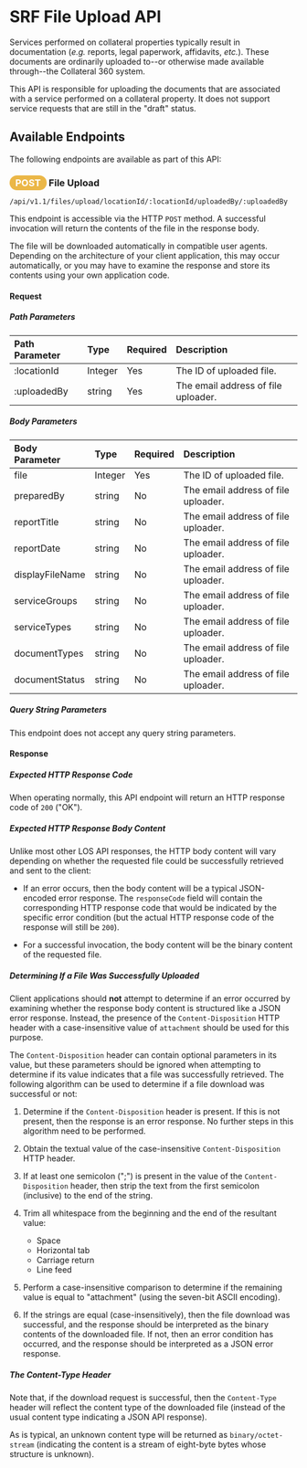 # SRF File Upload API

Services performed on collateral properties typically result
in documentation (_e.g._ reports, legal paperwork, affidavits,
_etc._). These documents are ordinarily uploaded to--or
otherwise made available through--the Collateral 360 system.

This API is responsible for uploading the documents that
are associated with a service performed on a collateral
property. It does not support service
requests that are still in the "draft" status.

## Available Endpoints

The following endpoints are available as part of this API:

### <span style="background-color: #ebb747; font-weight: bold; color: #ffffff; padding: 3px 10px; border-radius: 14px;">POST</span> **File Upload**

```text
/api/v1.1/files/upload/locationId/:locationId/uploadedBy/:uploadedBy
```

This endpoint is accessible via the HTTP `POST` method. A
successful invocation will return the contents of the file
in the response body.

The file will be downloaded automatically in compatible
user agents. Depending on the architecture of your client
application, this may occur automatically, or you may have
to examine the response and store its contents using your
own application code.

#### Request

##### Path Parameters

| Path Parameter | Type | Required | Description |
| :--- | :--- | :--- | :--- |
| :locationId | Integer | Yes | The ID of uploaded file. |
| :uploadedBy | string | Yes | The email address of file uploader. |

##### Body Parameters

| Body Parameter | Type | Required | Description |
| :--- | :--- | :--- | :--- |
| file | Integer | Yes | The ID of uploaded file. |
| preparedBy | string | No | The email address of file uploader. |
| reportTitle | string | No | The email address of file uploader. |
| reportDate | string | No | The email address of file uploader. |
| displayFileName | string | No | The email address of file uploader. |
| serviceGroups | string | No | The email address of file uploader. |
| serviceTypes | string | No | The email address of file uploader. |
| documentTypes | string | No | The email address of file uploader. |
| documentStatus | string | No | The email address of file uploader. |

##### Query String Parameters

This endpoint does not accept any query string parameters.

#### Response

##### Expected HTTP Response Code

When operating normally, this API endpoint will return
an HTTP response code of `200` ("OK").

##### Expected HTTP Response Body Content

Unlike most other LOS API responses, the HTTP body content
will vary depending on whether the requested file could be
successfully retrieved and sent to the client:

  * If an error occurs, then the body content will be a
    typical JSON-encoded error response. The `responseCode`
    field will contain the corresponding HTTP response code
    that would be indicated by the specific error condition
    (but the actual HTTP response code of the response will
    still be `200`).

  * For a successful invocation, the body content will be
    the binary content of the requested file.

##### Determining If a File Was Successfully Uploaded

Client applications should **not** attempt to determine if an
error occurred by examining whether the response body content
is structured like a JSON error response. Instead, the presence
of the `Content-Disposition` HTTP header with a case-insensitive
value of `attachment` should be used for this purpose.

The `Content-Disposition` header can contain optional
parameters in its value, but these parameters should be ignored
when attempting to determine if its value indicates that a file
was successfully retrieved. The following algorithm can be used
to determine if a file download was successful or not:

  1) Determine if the `Content-Disposition` header is present.
     If this is not present, then the response is an error
     response. No further steps in this algorithm need to
     be performed.

  2) Obtain the textual value of the case-insensitive
     `Content-Disposition` HTTP header.

  3) If at least one semicolon (";") is present in the value
     of the `Content-Disposition` header, then strip the text
     from the first semicolon (inclusive) to the end of the
     string.

  4) Trim all whitespace from the beginning and the end of the
     resultant value:

     * Space
     * Horizontal tab
     * Carriage return
     * Line feed

  5) Perform a case-insensitive comparison to determine if the
     remaining value is equal to "attachment" (using the
     seven-bit ASCII encoding).

  6) If the strings are equal (case-insensitively), then the
     file download was successful, and the response should be
     interpreted as the binary contents of the downloaded file.
     If not, then an error condition has occurred, and the
     response should be interpreted as a JSON error response.

##### The Content-Type Header

Note that, if the download request is successful, then the
`Content-Type` header will reflect the content type of the
downloaded file (instead of the usual content type indicating
a JSON API response).

As is typical, an unknown content type will be returned as
`binary/octet-stream` (indicating the content is a stream
of eight-byte bytes whose structure is unknown).
